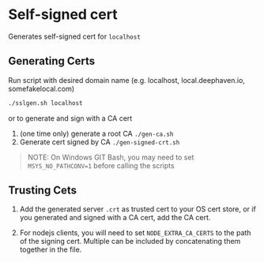 # Self-signed cert

Generates self-signed cert for `localhost`

## Generating Certs

Run script with desired domain name (e.g. localhost, local.deephaven.io, somefakelocal.com)

```sh
./sslgen.sh localhost
```

or to generate and sign with a CA cert

1. (one time only) generate a root CA `./gen-ca.sh`
1. Generate cert signed by CA `./gen-signed-crt.sh`

> NOTE: On Windows GIT Bash, you may need to set `MSYS_NO_PATHCONV=1` before calling the scripts

## Trusting Cets

1. Add the generated server `.crt` as trusted cert to your OS cert store, or if you generated and signed with a CA cert, add the CA cert.

1. For nodejs clients, you will need to set `NODE_EXTRA_CA_CERTS` to the path of the signing cert. Multiple can be included by concatenating them together in the file.

